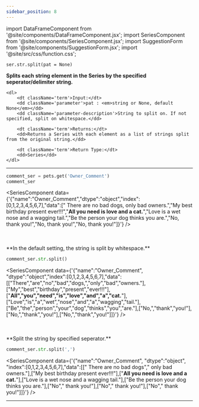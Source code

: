 ```yaml
---
sidebar_position: 8
---
```


import DataFrameComponent from '@site/components/DataFrameComponent.jsx';
import SeriesComponent from '@site/components/SeriesComponent.jsx';
import SuggestionForm from '@site/components/SuggestionForm.jsx';
import '@site/src/css/function.css';

<code>ser.str.split(pat = None)</code>

<div className='base'>
    <p><strong>Splits each string element in the Series by the specified seperator/delimiter string.</strong></p>
    
    <dl>
        <dt className='term'>Input:</dt>
        <dd className='parameter'>pat : <em>string or None, default None</em></dd>
        <dd className='parameter-description'>String to split on. If not specified, split on whitespace.</dd>

        <dt className='term'>Returns:</dt>
        <dd>Returns a Series with each element as a list of strings split from the original string.</dd>

        <dt className='term'>Return Type:</dt>
        <dd>Series</dd>
    </dl>
</div>

---

```python
comment_ser = pets.get('Owner_Comment')
comment_ser
```
<SeriesComponent data={'{"name":"Owner_Comment","dtype":"object","index":[0,1,2,3,4,5,6,7],"data":["      There are no bad dogs, only bad owners.","My best birthday present ever!!!","****All you need is love and a cat.****","Love is a wet nose and a wagging tail.","Be the person your dog thinks you are.","No, thank you!","No, thank you!","No, thank you!"]}'} />

<p><br></br> **In the default setting, the string is split by whitespace.** </p>

```python
comment_ser.str.split()
```
<SeriesComponent data={'{"name":"Owner_Comment", "dtype":"object","index":[0,1,2,3,4,5,6,7],"data":[["There","are","no","bad","dogs,","only","bad","owners."],["My","best","birthday","present","ever!!!"],["****All","you","need","is","love","and","a","cat.****"],["Love","is","a","wet","nose","and","a","wagging","tail."],["Be","the","person","your","dog","thinks","you","are."],["No,","thank","you!"],["No,","thank","you!"],["No,","thank","you!"]]}'} />

<p><br></br> **Split the string by specified seperator.** </p>

```python
comment_ser.str.split(',')
```
<SeriesComponent data={'{"name":"Owner_Comment", "dtype":"object", "index":[0,1,2,3,4,5,6,7],"data":[["      There are no bad dogs"," only bad owners."],["My best birthday present ever!!!"],["****All you need is love and a cat.****"],["Love is a wet nose and a wagging tail."],["Be the person your dog thinks you are."],["No"," thank you!"],["No"," thank you!"],["No"," thank you!"]]}'} />



---
<SuggestionForm/>